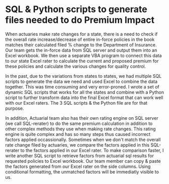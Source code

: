 # SQL & Python scripts to generate files needed to do Premium Impact

When actuaries make rate changes for a state, there is a need to check if the overall rate increase/decrease of entire in-force policies in the book matches their calculated filed % change to the Department of Insurance. Our team gets the in-force data from SQL server and output them into an Excel workbook. We then use a separate VBA program to connect this data to our state Excel rater to calculate the current and proposed premium for these policies and calculate the various changes for quality control. 

In the past, due to the variations from states to states, we had multiple SQL scripts to generate the data we need and used Excel to combine the data together. This was time consuming and very error-proned. I wrote a set of dynamic SQL scripts that works for all the states and combine with a Python script to further transform data into the final Excel format that can work well with our Excel raters. The 3 SQL scripts & the Python file are for that purpose.

In addition, Actuarial team also has their own rating engine on SQL server (we call SQL-rerater) to do the same premium calculation in addition to other complex methods they use when making rate changes. This rating engine is quite complex and has so many steps thus caused incorrect factors applied occassionally. Sometimes when we don't match the overall rate change filed by actuaries, we compare the factors applied in this SQL-rerater to the factors applied in our Excel rater. To make comparison faster, I write another SQL script to retrieve factors from actuarial sql results for requested policies to Excel workbook. Our team member can copy & paste the factors generated from our Excel rater on the side columns. Using conditional formatting, the unmatched factors will be immediatly visible to us.
